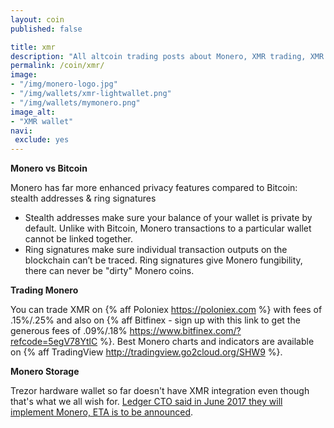 ```yaml
---
layout: coin
published: false

title: xmr
description: "All altcoin trading posts about Monero, XMR trading, XMR hodling."
permalink: /coin/xmr/
image:
- "/img/monero-logo.jpg"
- "/img/wallets/xmr-lightwallet.png"
- "/img/wallets/mymonero.png"
image_alt:
- "XMR wallet"
navi:
 exclude: yes
---
```


**Monero vs Bitcoin**

Monero has far more enhanced privacy features compared to Bitcoin: stealth addresses & ring signatures

* Stealth addresses make sure your balance of your wallet is private by default. Unlike with Bitcoin, Monero transactions to a particular wallet cannot be linked together.
* Ring signatures make sure individual transaction outputs on the blockchain can’t be traced. Ring signatures give Monero fungibility, there can never be "dirty" Monero coins.

**Trading Monero**

You can trade XMR on {% aff Poloniex https://poloniex.com %} with fees of .15%/.25% and also on {% aff Bitfinex - sign up with this link to get the generous fees of .09%/.18% https://www.bitfinex.com/?refcode=5egV78YtlC %}. Best Monero charts and indicators are available on {% aff TradingView http://tradingview.go2cloud.org/SHW9 %}.

**Monero Storage**

Trezor hardware wallet so far doesn't have XMR integration even though that's what we all wish for. [Ledger CTO said in June 2017 they will implement Monero, ETA is to be announced](https://www.altcointrading.net/ledger-monero).
